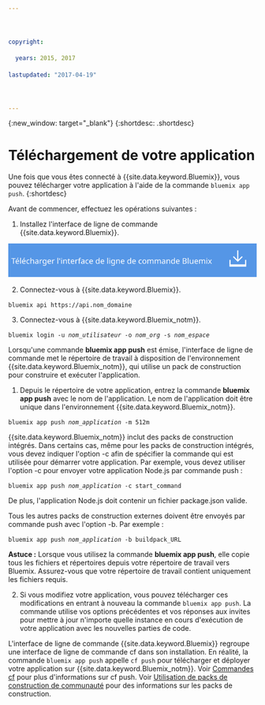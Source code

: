 ```yaml
---



copyright:

  years: 2015, 2017

lastupdated: "2017-04-19"



---
```


{:new_window: target="_blank"}
{:shortdesc: .shortdesc}

# Téléchargement de votre application

Une fois que vous êtes connecté à {{site.data.keyword.Bluemix}}, vous pouvez télécharger votre application à l'aide de la commande `bluemix app push`.
{:shortdesc}

Avant de commencer, effectuez les opérations suivantes :
  1. Installez l'interface de ligne de commande {{site.data.keyword.Bluemix}}.

  <a class="xref" href="http://clis.ng.bluemix.net/ui/home.html" target="_blank" title="(Ouverture dans un nouvel onglet ou une nouvelle fenêtre)"><img class="image" src="images/btn_bx_commandline.svg" alt="Télécharger l'interface de ligne de commande {{site.data.keyword.Bluemix}}" /> </a>

  2. Connectez-vous à {{site.data.keyword.Bluemix}}.

  <pre class="pre"><code class="hljs">bluemix api https://api.<span class="keyword" data-hd-keyref="DomainName">nom_domaine</span></code></pre>

  3. Connectez-vous à {{site.data.keyword.Bluemix_notm}}.

  <pre class="pre"><code class="hljs">bluemix login -u <var class="keyword varname" data-hd-keyref="user_ID">nom_utilisateur</var> -o <var class="keyword varname" data-hd-keyref="org_name">nom_org</var> -s <var class="keyword varname" data-hd-keyref="space_name">nom_espace</var></code></pre>

Lorsqu'une commande **bluemix app push** est émise, l'interface de ligne de commande met le répertoire de travail à disposition de l'environnement {{site.data.keyword.Bluemix_notm}}, qui utilise un pack de construction pour construire et exécuter l'application.

  1. Depuis le répertoire de votre application, entrez la commande **bluemix app push** avec le nom de l'application. Le nom de l'application doit être unique dans l'environnement {{site.data.keyword.Bluemix_notm}}.

  <pre class="pre"><code class="hljs">bluemix app push <var class="keyword varname" data-hd-keyref="app_name">nom_application</var> -m 512m</code></pre>

  {{site.data.keyword.Bluemix_notm}} inclut des packs de construction intégrés. Dans certains cas, même pour les packs de construction intégrés, vous devez indiquer l'option -c afin de spécifier la commande qui est utilisée pour démarrer votre application. Par exemple, vous devez utiliser l'option -c pour envoyer votre application Node.js par commande push :

  <pre class="pre"><code class="hljs">bluemix app push <var class="keyword varname" data-hd-keyref="app_name">nom_application</var> -c start_command</code></pre>

  De plus, l'application Node.js doit contenir un fichier package.json valide.

  Tous les autres packs de construction externes doivent être envoyés par commande push avec l'option -b. Par exemple :

  <pre class="pre"><code class="hljs">bluemix app push <var class="keyword varname" data-hd-keyref="app_name">nom_application</var> -b buildpack_URL</code></pre>

  **Astuce :** Lorsque vous utilisez la commande **bluemix app push**, elle copie tous les fichiers et répertoires depuis votre répertoire de travail vers Bluemix. Assurez-vous que votre répertoire de travail contient uniquement les fichiers requis.


  2. Si vous modifiez votre application, vous pouvez télécharger ces modifications en entrant à nouveau la commande `bluemix app push`. La commande utilise vos options précédentes et vos réponses aux invites pour mettre à jour n'importe quelle instance en cours d'exécution de votre application avec les nouvelles parties de code.

L'interface de ligne de commande {{site.data.keyword.Bluemix}} regroupe une interface de ligne de commande cf dans son installation. En réalité, la commande `bluemix app push` appelle `cf push` pour télécharger et déployer votre application sur {{site.data.keyword.Bluemix_notm}}. Voir [Commandes cf](/docs/cli/reference/cfcommands/index.html) pour plus d'informations sur cf push. Voir [Utilisation de packs de construction de communauté](/docs/cfapps/byob.html) pour des informations sur les packs de construction.
